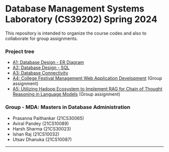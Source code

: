 # Database Management Systems Laboratory (CS39202) Spring 2024

This repository is intended to organize the course codes and also to collaborate for group assignments.

### Project tree
- [A1: Database Design - ER Diagram](./A1)
- [A2: Database Design - SQL](./A2)
- [A3: Database Connectivity](./A3)
- [A4: College Festival Management Web Application Development](./A4) (Group assignment)
- [A5: Utilizing Hadoop Ecosystem to Implement RAG for Chain of Thought Reasoning in Language Models](./A5) (Group assignment)

### Group - MDA: Masters in Database Administration
- Prasanna Paithankar (21CS30065)
- Aviral Pandey (21CS10089)
- Harsh Sharma (21CS30023)
- Ishan Raj (21CS10032)
- Utsav Dhanuka (21CS10087)

***

